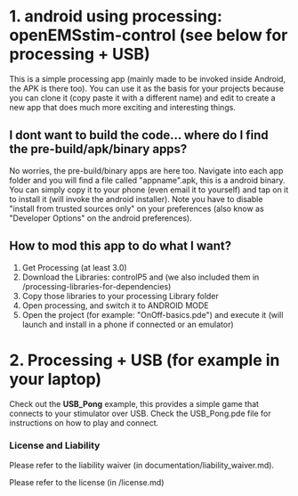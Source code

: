 # 1. android using processing: openEMSstim-control (see below for processing + USB)

This is a simple processing app (mainly made to be invoked inside Android, the APK is there too). 
You can use it as the basis for your projects because you can clone it (copy paste it with a different name) and edit to create a new app that does much more exciting and interesting things. 

## I dont want to build the code... where do I find the pre-build/apk/binary apps?
No worries, the pre-build/binary apps are here too. Navigate into each app folder and you will find a file called "appname".apk, this is a android binary. You can simply copy it to your phone (even email it to yourself) and tap on it to install it (will invoke the android installer). Note you have to disable "install from trusted sources only" on your preferences (also know as "Developer Options" on the android preferences). 

## How to mod this app to do what I want?

1. Get Processing (at least 3.0)  
2. Download the Libraries: controlP5 and (we also included them in /processing-libraries-for-dependencies)
3. Copy those libraries to your processing Library folder
4. Open processing, and switch it to ANDROID MODE
5. Open the project (for example: "OnOff-basics.pde") and execute it (will launch and install in a phone if connected or an emulator)

# 2. Processing + USB (for example in your laptop)

Check out the **USB_Pong** example, this provides a simple game that connects to your stimulator over USB. Check the USB_Pong.pde file for instructions on how to play and connect.


### License and Liability

Please refer to the liability waiver (in documentation/liability_waiver.md).

Please refer to the license (in /license.md)


